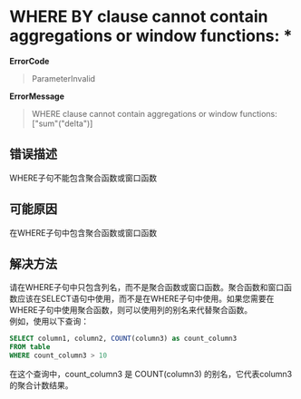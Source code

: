 # WHERE BY clause cannot contain aggregations or window functions: *
**ErrorCode**
> ParameterInvalid

**ErrorMessage**
> WHERE clause cannot contain aggregations or window functions: ["sum"("delta")]

## 错误描述
WHERE子句不能包含聚合函数或窗口函数

## 可能原因
在WHERE子句中包含聚合函数或窗口函数

## 解决方法
请在WHERE子句中只包含列名，而不是聚合函数或窗口函数。聚合函数和窗口函数应该在SELECT语句中使用，而不是在WHERE子句中使用。如果您需要在WHERE子句中使用聚合函数，则可以使用列的别名来代替聚合函数。  
例如，使用以下查询：
```SQL
SELECT column1, column2, COUNT(column3) as count_column3
FROM table
WHERE count_column3 > 10
```
在这个查询中，count_column3 是 COUNT(column3) 的别名，它代表column3的聚合计数结果。